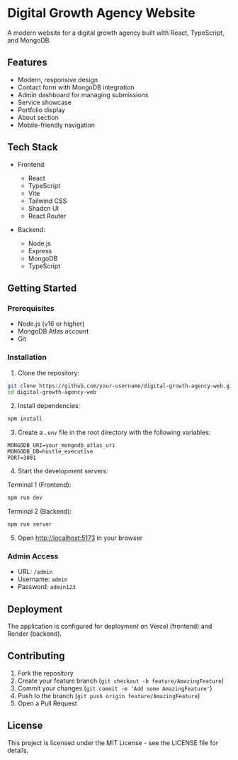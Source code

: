# Digital Growth Agency Website

A modern website for a digital growth agency built with React, TypeScript, and MongoDB.

## Features

- Modern, responsive design
- Contact form with MongoDB integration
- Admin dashboard for managing submissions
- Service showcase
- Portfolio display
- About section
- Mobile-friendly navigation

## Tech Stack

- Frontend:
  - React
  - TypeScript
  - Vite
  - Tailwind CSS
  - Shadcn UI
  - React Router

- Backend:
  - Node.js
  - Express
  - MongoDB
  - TypeScript

## Getting Started

### Prerequisites

- Node.js (v16 or higher)
- MongoDB Atlas account
- Git

### Installation

1. Clone the repository:
```bash
git clone https://github.com/your-username/digital-growth-agency-web.git
cd digital-growth-agency-web
```

2. Install dependencies:
```bash
npm install
```

3. Create a `.env` file in the root directory with the following variables:
```
MONGODB_URI=your_mongodb_atlas_uri
MONGODB_DB=hustle_executive
PORT=3001
```

4. Start the development servers:

Terminal 1 (Frontend):
```bash
npm run dev
```

Terminal 2 (Backend):
```bash
npm run server
```

5. Open [http://localhost:5173](http://localhost:5173) in your browser

### Admin Access

- URL: `/admin`
- Username: `admin`
- Password: `admin123`

## Deployment

The application is configured for deployment on Vercel (frontend) and Render (backend).

## Contributing

1. Fork the repository
2. Create your feature branch (`git checkout -b feature/AmazingFeature`)
3. Commit your changes (`git commit -m 'Add some AmazingFeature'`)
4. Push to the branch (`git push origin feature/AmazingFeature`)
5. Open a Pull Request

## License

This project is licensed under the MIT License - see the LICENSE file for details.
